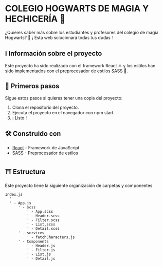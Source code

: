 # COLEGIO HOGWARTS DE MAGIA Y HECHICERÍA 🔮

¿Quieres saber más sobre los estudiantes y profesores del colegio de magia Hogwarts? 🧙
¡ Esta web solucionará todas tus dudas !

## ℹ️ Información sobre el proyecto
Este proyecto ha sido realizado con el framework React ⚛️ y los estilos han sido implementados con el preprocesador de estilos SASS 🎨.

## 👶 Primeros pasos
Sigue estos pasos si quieres tener una copia del proyecto:

1. Clona el repositorio del proyecto.
2. Ejecuta el proyecto en el navegador con npm start.
3. ¡ Listo !

## 🛠 Construido con
- [React](https://reactjs.org/) - Framework de JavaScript
- [SASS](https://sass-lang.com/) - Preprocesador de estilos

## ⛩ Estructura
Este proyecto tiene la siguiente organización de carpetas y componentes
```
Index.js
  '
  ' - App.js
      ' - scss
          ' - App.scss
          ' - Header.scss
          ' - Filter.scss
          ' - List.scss
          ' - Detail.scss
      ' - services
          ' - fetchCharacters.js
      ' - Components
          ' - Header.js
          ' - Filter.js
          ' - List.js
          ' - Detail.js
```
          
       
